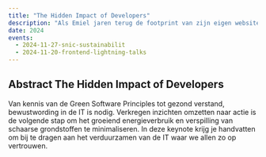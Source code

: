 ```yaml
---
title: "The Hidden Impact of Developers"
description: "Als Emiel jaren terug de footprint van zijn eigen website onderzoekt is de schrik groot. Duurzaamheid belangrijk vinden is één, maar onbewust bleek de code verre van duurzaam. Het is de start van een missie om te laten zien welke impact jij als developer kan maken."
date: 2024
events:
  - 2024-11-27-snic-sustainabilit
  - 2024-11-20-frontend-lightning-talks
---
```


## Abstract The Hidden Impact of Developers

Van kennis van de Green Software Principles tot gezond verstand, bewustwording in de IT is nodig. Verkregen inzichten omzetten naar actie is de volgende stap om het groeiend energieverbruik en verspilling van schaarse grondstoffen te minimaliseren. In deze keynote krijg je handvatten om bij te dragen aan het verduurzamen van de IT waar we allen zo op vertrouwen.
